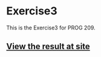 Exercise3
========================

This is the Exercise3 for PROG 209.


## [View the result at site](https://adamlcy.github.io/Exercise3/)
